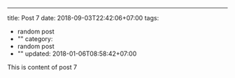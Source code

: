 ---
title: Post 7
date: 2018-09-03T22:42:06+07:00
tags:
  - random post
  - ""
category:
  - random post
  - ""
updated: 2018-01-06T08:58:42+07:00

This is content of post 7